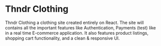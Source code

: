 # Thndr Clothing

Thndr Clothing a clothing site created entirely on React. The site will contains all the important features like Authentication, Payments (test) like in a real time E-commerce application. It also features product listings, shopping cart functionality, and a clean & responsive UI.
